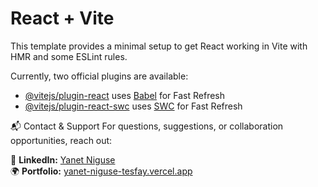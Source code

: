 # React + Vite

This template provides a minimal setup to get React working in Vite with HMR and some ESLint rules.

Currently, two official plugins are available:

- [@vitejs/plugin-react](https://github.com/vitejs/vite-plugin-react/blob/main/packages/plugin-react/README.md) uses [Babel](https://babeljs.io/) for Fast Refresh
- [@vitejs/plugin-react-swc](https://github.com/vitejs/vite-plugin-react-swc) uses [SWC](https://swc.rs/) for Fast Refresh

📬 Contact & Support
For questions, suggestions, or collaboration opportunities, reach out:

📩 **LinkedIn:** [Yanet Niguse](https://www.linkedin.com/in/yanetniguse7)  
🌍 **Portfolio:** [yanet-niguse-tesfay.vercel.app](https://yanet-niguse-tesfay.vercel.app/)
